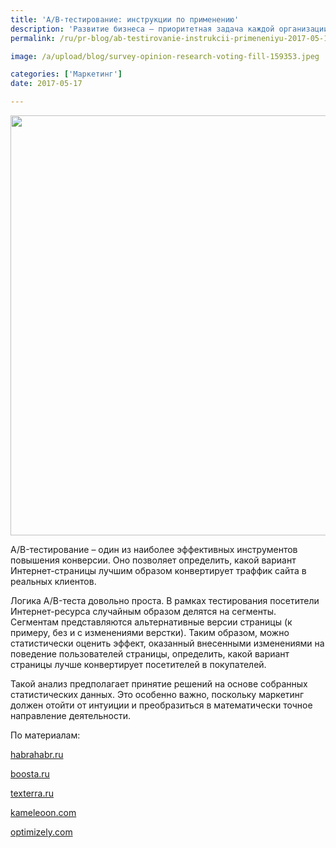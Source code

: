 ```yaml
---
title: 'A/B-тестирование: инструкции по применению'
description: 'Развитие бизнеса – приоритетная задача каждой организации. На динамичном рынке каждое предприятие должно постоянно развиваться, чтобы идти в ногу с последними рыночными изменениями. Стоять на месте – значит двигаться назад. Как улучшить метрические показатели сайта и коэффициент конверсии? A/B-тестирование – один из наиболее эффективных инструментов повышения конверсии. Оно'
permalink: /ru/pr-blog/ab-testirovanie-instrukcii-primeneniyu-2017-05-17

image: /a/upload/blog/survey-opinion-research-voting-fill-159353.jpeg

categories: ['Маркетинг']
date: 2017-05-17

---
```


<img src="{{ site.assets }}/upload/blog/survey-opinion-research-voting-fill-159353.jpeg" width="1008" height="672" alt="">
<p>A/B-тестирование &ndash; один из наиболее эффективных инструментов повышения конверсии. Оно позволяет определить, какой вариант Интернет-страницы лучшим образом конвертирует траффик сайта в реальных клиентов.</p>
<p>Логика A/B-теста довольно проста. В рамках тестирования посетители Интернет-ресурса случайным образом делятся на сегменты. Сегментам представляются альтернативные версии страницы (к примеру, без и с изменениями верстки). Таким образом, можно статистически оценить эффект, оказанный внесенными изменениями на поведение пользователей страницы, определить, какой вариант страницы лучше конвертирует посетителей в покупателей.</p>
<p>Такой анализ предполагает принятие решений на основе собранных статистических данных. Это особенно важно, поскольку маркетинг должен отойти от интуиции и преобразиться в математически точное направление деятельности.</p>
<p>По материалам:</p>
<p><a href="https://habrahabr.ru/post/233911/" target="_blank" rel="noopener noreferrer">habrahabr.ru</a></p>
<p><a href="https://boosta.ru/ab-testirovanie-what-is-it/" target="_blank" rel="noopener noreferrer">boosta.ru</a></p>
<p><a href="https://texterra.ru/blog/kak-provodit-a-b-testirovanie.html" target="_blank" rel="noopener noreferrer">texterra.ru</a></p>
<p><a href="https://www.kameleoon.com/ru/ab-testing" target="_blank" rel="noopener noreferrer">kameleoon.com</a></p>
<p><a href="https://www.optimizely.com/ab-testing/" target="_blank" rel="noopener noreferrer">optimizely.com</a></p>

